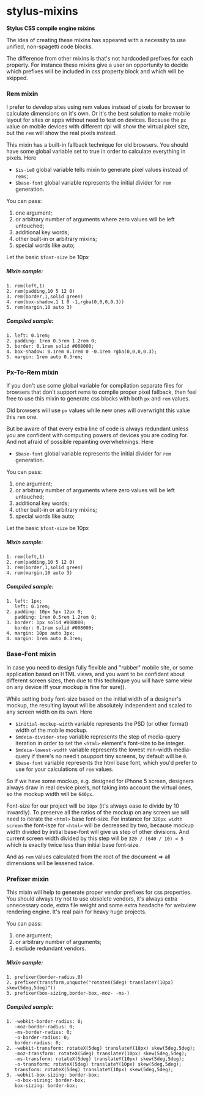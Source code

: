 # stylus-mixins

**Stylus CSS compile engine mixins**

The idea of creating these mixins has appeared with a necessity to use unified, non-spagetti code blocks.

The difference from other mixins is that's not hardcoded prefixes for each property. For instance these mixins give a user an opportunity to decide which prefixes will be included in css property block and which will be skipped.

### Rem mixin
I prefer to develop sites using rem values instead of pixels for browser to calculate dimensions on it's own. Or it's the best solution to make mobile layout for sites or apps without need to test on devices. Because the ```px``` value on mobile devices with different dpi will show the virtual pixel size, but the ```rem``` will show the real pixels instead.

This mixin has a built-in fallback technique for old browsers. You should have some global variable set to true in order to calculate everything in pixels. Here

- ```$is-ie8``` global variable tells mixin to generate pixel values instead of ```rems```;
- ```$base-font``` global variable represents the initial divider for ```rem``` generation.

You can pass:
1. one argument;
2. or arbitrary number of arguments where zero values will be left untouched;
3. additional key words;
4. other built-in or arbitrary mixins;
5. special words like auto;

Let the basic ```$font-size``` be 10px

##### Mixin sample:
    1. rem(left,1)
    2. rem(padding,10 5 12 0)
    3. rem(border,1,solid green)
    4. rem(box-shadow,1 1 0 -1,rgba(0,0,0,0.3))
    5. rem(margin,10 auto 3)

##### Compiled sample:
    1. left: 0.1rem;
    2. padding: 1rem 0.5rem 1.2rem 0;
    3. border: 0.1rem solid #008000;
    4. box-shadow: 0.1rem 0.1rem 0 -0.1rem rgba(0,0,0,0.3);
    5. margin: 1rem auto 0.3rem;

### Px-To-Rem mixin
If you don't use some global variable for compilation separate files for browsers that don't support rems to compile proper pixel fallback, then feel free to use this mixin to generate css blocks with both ```px``` and ```rem``` values.

Old browsers wiil use ```px``` values while new ones will overwright this value this ```rem``` one.

But be aware of that every extra line of code is always redundant unless you are confident with computing powers of devices you are coding for. And not afraid of possible repainting overwhelmings. Here

- ```$base-font``` global variable represents the initial divider for ```rem``` generation.

You can pass:
1. one argument;
2. or arbitrary number of arguments where zero values will be left untouched;
3. additional key words;
4. other built-in or arbitrary mixins;
5. special words like auto;

Let the basic ```$font-size``` be 10px

##### Mixin sample:
    1. rem(left,1)
    2. rem(padding,10 5 12 0)
    3. rem(border,1,solid green)
    4. rem(margin,10 auto 3)

##### Compiled sample:
    1. left: 1px;
       left: 0.1rem;
    2. padding: 10px 5px 12px 0;
       padding: 1rem 0.5rem 1.2rem 0;
    3. border: 1px solid #008000;
       border: 0.1rem solid #008000;
    4. margin: 10px auto 3px;
    4. margin: 1rem auto 0.3rem;

### Base-Font mixin
In case you need to design fully flexible and "rubber" mobile site, or some application based on HTML views, and you want to be confident about different screen sizes, then due to this technique you will have same view on any device iff your mockup is fine for sure)).

While setting body font-size based on the initial width of a designer's mockup, the resulting layout will be absolutely independent and scaled to any screen width on its own. Here

- ```$initial-mockup-width``` variable represents the PSD (or other format) width of the mobile mockup.
- ```$mdeia-divider-step``` variable represents the step of media-query iteration in order to set the ```<html>``` element's font-size to be integer.
- ```$mdeia-lowest-width``` variable represents the lowest min-width media-query if there's no need t osupport tiny screens, by default will be ```0```.
- ```$base-font``` variable represents the html base font, which you'd prefer to use for your calculations of ```rem``` values.

So if we have some mockup, e.g. designed for iPhone 5 screen, designers always draw in real device pixels, not taking into account the virtual ones, so the mockup width will be ```640px```.

Font-size for our project will be ```10px``` (it's always ease to divide by 10 inwardly). To preserve all the ratios of the mockup on any screen we will need to iterate the ```<html>``` base font-size. For instance for ```320px width screen``` the font-isze for ```<html>``` will be decreased by two, because mockup width divided by initial base-font will give us step of other divisions. And current screen width divided by this step will be ```320 / (640 / 10) = 5``` which is exactly twice less than initial base font-size.

And as ```rem``` values calculated from the root of the document => all dimensions will be lessened twice.

### Prefixer mixin
This mixin will help to generate proper vendor prefixes for css properties. You should always try not to use obsolete vendors, it's always extra unnecessary code, extra file weight and some extra headache for webview rendering engine. It's real pain for heavy huge projects.

You can pass:
1. one argument;
2. or arbitrary number of arguments;
3. exclude redundant vendors.

##### Mixin sample:
    1. prefixer(border-radius,0)
    2. prefixer(transform,unquote("rotateX(5deg) translateY(10px) skew(5deg,5deg)"))
    3. prefixer(box-sizing,border-box,-moz- -ms-)

##### Compiled sample:
    1. -webkit-border-radius: 0;
       -moz-border-radius: 0;
       -ms-border-radius: 0;
       -o-border-radius: 0;
       border-radius: 0;
    2. -webkit-transform: rotateX(5deg) translateY(10px) skew(5deg,5deg);
       -moz-transform: rotateX(5deg) translateY(10px) skew(5deg,5deg);
       -ms-transform: rotateX(5deg) translateY(10px) skew(5deg,5deg);
       -o-transform: rotateX(5deg) translateY(10px) skew(5deg,5deg);
       transform: rotateX(5deg) translateY(10px) skew(5deg,5deg);
    3. -webkit-box-sizing: border-box;
       -o-box-sizing: border-box;
       box-sizing: border-box;